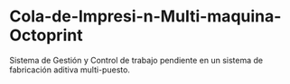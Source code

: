 # Cola-de-Impresi-n-Multi-maquina-Octoprint
Sistema de Gestión y Control de trabajo pendiente en un sistema de fabricación aditiva multi-puesto.
